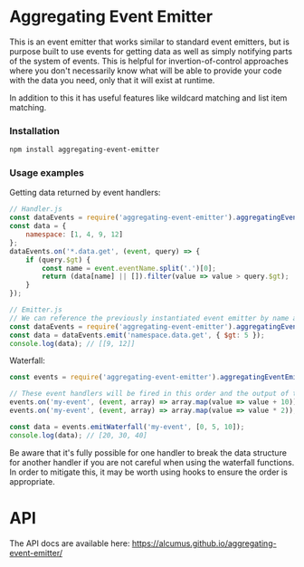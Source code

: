 # Aggregating Event Emitter

This is an event emitter that works similar to standard event emitters, but is purpose built to use events for getting
data as well as simply notifying parts of the system of events. This is helpful for invertion-of-control approaches
where you don't necessarily know what will be able to provide your code with the data you need, only that it will
exist at runtime.

In addition to this it has useful features like wildcard matching and list item matching.

### Installation

```sh
npm install aggregating-event-emitter
```

### Usage examples

Getting data returned by event handlers:

```js
// Handler.js
const dataEvents = require('aggregating-event-emitter').aggregatingEventEmitter({ name: 'data', wildcards: true });
const data = {
    namespace: [1, 4, 9, 12]
};
dataEvents.on('*.data.get', (event, query) => {
    if (query.$gt) {
        const name = event.eventName.split('.')[0];
        return (data[name] || []).filter(value => value > query.$gt);
    }
});

// Emitter.js
// We can reference the previously instantiated event emitter by name and don't need to provide other options to it.
const dataEvents = require('aggregating-event-emitter').aggregatingEventEmitter({ name: 'data' });
const data = dataEvents.emit('namespace.data.get', { $gt: 5 });
console.log(data); // [[9, 12]]
```

Waterfall:

```js
const events = require('aggregating-event-emitter').aggregatingEventEmitter();

// These event handlers will be fired in this order and the output of the first will be passed to the input of the second.
events.on('my-event', (event, array) => array.map(value => value + 10));
events.on('my-event', (event, array) => array.map(value => value * 2));

const data = events.emitWaterfall('my-event', [0, 5, 10]);
console.log(data); // [20, 30, 40]
```

Be aware that it's fully possible for one handler to break the data structure for another handler if you are not careful when
using the waterfall functions. In order to mitigate this, it may be worth using hooks to ensure the order is appropriate.

# API

The API docs are available here: https://alcumus.github.io/aggregating-event-emitter/
